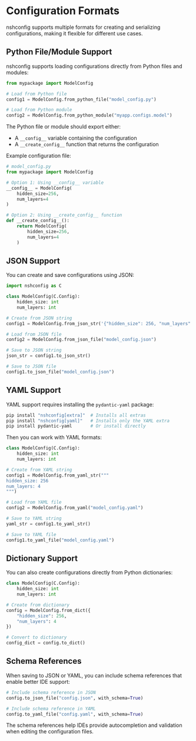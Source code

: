 # Configuration Formats

nshconfig supports multiple formats for creating and serializing configurations, making it flexible for different use cases.

## Python File/Module Support

nshconfig supports loading configurations directly from Python files and modules:

```python
from mypackage import ModelConfig

# Load from Python file
config1 = ModelConfig.from_python_file("model_config.py")

# Load from Python module
config2 = ModelConfig.from_python_module("myapp.configs.model")
```

The Python file or module should export either:
- A `__config__` variable containing the configuration
- A `__create_config__` function that returns the configuration

Example configuration file:

```python
# model_config.py
from mypackage import ModelConfig

# Option 1: Using __config__ variable
__config__ = ModelConfig(
    hidden_size=256,
    num_layers=4
)

# Option 2: Using __create_config__ function
def __create_config__():
    return ModelConfig(
        hidden_size=256,
        num_layers=4
    )
```

## JSON Support

You can create and save configurations using JSON:

```python
import nshconfig as C

class ModelConfig(C.Config):
    hidden_size: int
    num_layers: int

# Create from JSON string
config1 = ModelConfig.from_json_str('{"hidden_size": 256, "num_layers": 4}')

# Load from JSON file
config2 = ModelConfig.from_json_file("model_config.json")

# Save to JSON string
json_str = config1.to_json_str()

# Save to JSON file
config1.to_json_file("model_config.json")
```

## YAML Support

YAML support requires installing the `pydantic-yaml` package:

```bash
pip install "nshconfig[extra]"  # Installs all extras
pip install "nshconfig[yaml]"   # Installs only the YAML extra
pip install pydantic-yaml       # Or install directly
```

Then you can work with YAML formats:

```python
class ModelConfig(C.Config):
    hidden_size: int
    num_layers: int

# Create from YAML string
config1 = ModelConfig.from_yaml_str("""
hidden_size: 256
num_layers: 4
""")

# Load from YAML file
config2 = ModelConfig.from_yaml("model_config.yaml")

# Save to YAML string
yaml_str = config1.to_yaml_str()

# Save to YAML file
config1.to_yaml_file("model_config.yaml")
```

## Dictionary Support

You can also create configurations directly from Python dictionaries:

```python
class ModelConfig(C.Config):
    hidden_size: int
    num_layers: int

# Create from dictionary
config = ModelConfig.from_dict({
    "hidden_size": 256,
    "num_layers": 4
})

# Convert to dictionary
config_dict = config.to_dict()
```

## Schema References

When saving to JSON or YAML, you can include schema references that enable better IDE support:

```python
# Include schema reference in JSON
config.to_json_file("config.json", with_schema=True)

# Include schema reference in YAML
config.to_yaml_file("config.yaml", with_schema=True)
```

The schema references help IDEs provide autocompletion and validation when editing the configuration files.
